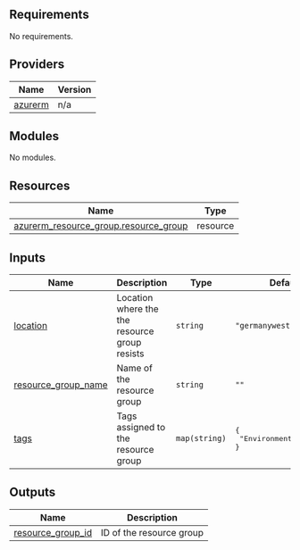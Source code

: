 <!-- BEGIN_TF_DOCS -->
## Requirements

No requirements.

## Providers

| Name | Version |
|------|---------|
| <a name="provider_azurerm"></a> [azurerm](#provider\_azurerm) | n/a |

## Modules

No modules.

## Resources

| Name | Type |
|------|------|
| [azurerm_resource_group.resource_group](https://registry.terraform.io/providers/hashicorp/azurerm/latest/docs/resources/resource_group) | resource |

## Inputs

| Name | Description | Type | Default | Required |
|------|-------------|------|---------|:--------:|
| <a name="input_location"></a> [location](#input\_location) | Location where the the resource group resists | `string` | `"germanywestcentral"` | no |
| <a name="input_resource_group_name"></a> [resource\_group\_name](#input\_resource\_group\_name) | Name of the resource group | `string` | `""` | no |
| <a name="input_tags"></a> [tags](#input\_tags) | Tags assigned to the resource group | `map(string)` | <pre>{<br>  "Environment": "LOCAL"<br>}</pre> | no |

## Outputs

| Name | Description |
|------|-------------|
| <a name="output_resource_group_id"></a> [resource\_group\_id](#output\_resource\_group\_id) | ID of the resource group |
<!-- END_TF_DOCS -->